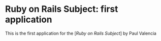 # Ruby on Rails Subject: first application

This is the first application for the
[*Ruby on Rails Subject*] by Paul Valencia
